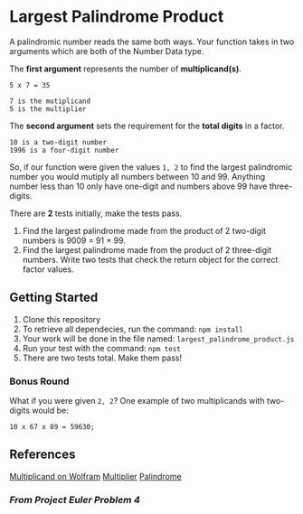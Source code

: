 Largest Palindrome Product
===========
A palindromic number reads the same both ways. Your function takes in two arguments which are both of the Number Data type.

The **first argument** represents the number of **multiplicand(s)**.

    5 x 7 = 35

    7 is the mutiplicand
    5 is the multiplier

The **second argument** sets the requirement for the **total digits** in a factor.

    10 is a two-digit number
    1996 is a four-digit number

So, if our function were given the values `1, 2` to find the largest palindromic number you would mutiply all numbers between 10 and 99. Anything number less than 10 only have one-digit and numbers above 99 have three-digits.

There are **2** tests initially, make the tests pass.

1. Find the largest palindrome made from the product of 2 two-digit numbers is 9009 = 91 × 99.
1. Find the largest palindrome made from the product of 2 three-digit numbers. Write two tests that check the return object for the correct factor values.

## Getting Started
1. Clone this repository
2. To retrieve all dependecies, run the command: `npm install`
3. Your work will be done in the file named: `largest_palindrome_product.js`
4. Run your test with the command: `npm test`
5. There are two tests total. Make them pass!

### Bonus Round
What if you were given `2, 2`? One example of two multiplicands with two-digits would be:

    10 x 67 x 89 = 59630;

## References
[Multiplicand on Wolfram](http://mathworld.wolfram.com/Multiplicand.html)
[Multiplier](http://mathworld.wolfram.com/Multiplier.html)
[Palindrome](http://en.wikipedia.org/wiki/Palindrome)

### _From Project Euler Problem 4_